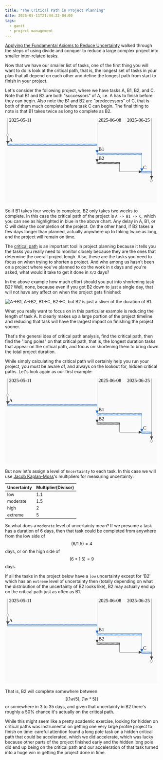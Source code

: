 ```yaml
---
title: "The Critical Path in Project Planning"
date: 2025-05-11T21:44:23-04:00
tags:
  - gantt
  - project management
---
```


[Applying the Fundamental Axioms to Reduce
Uncertainty](../../03/applying-the-fundamental-axioms-to-reduce-uncertainty/)
walked through the steps of using divide and conquer to reduce a large complex
project into smaller inter-related tasks.

Now that we have our smaller list of tasks, one of the first thing you will want
to do is look at the critical path, that is, the longest set of tasks in your
plan that all depend on each other and define the longest path from start to
finish in your project.

Let's consider the following project, where we have tasks A, B1, B2, and C. Note
that B1 and B2 are both "successors" of A, i.e. A has to finish before they can
begin. Also note the B1 and B2 are "predecessors" of C, that is both of them
much complete before task C can begin. The final thing to note is that B1 takes
twice as long to complete as B2.

![A->B1, A->B2, B1->C, B2->C, but B2 is half the duration of B1.](example.explan.png)

So if B1 takes four weeks to complete, B2 only takes two weeks to complete. In
this case the critical path of the project is `A -> B1 -> C`, which you can see
as highlighted in blue in the above chart. Any delay in A, B1, or C will delay
the completion of the project. On the other hand, if B2 takes a few days longer
than planned, actually anywhere up to taking twice as long, and the project will
remain on time.

The [critical path](https://en.wikipedia.org/wiki/Critical_path_method) is an
important tool in project planning because it tells you the tasks you really
need to monitor closely because they are the ones that determine the overall
project lengh. Also, these are the tasks you need to focus on when trying to
shorten a project. And who among us hasn't been on a project where you've 
planned to do the work in `X` days and you're asked, what would it take to
get it done in `X/2` days? 

In the above example how much effort should you put into shortening task B2?
Well, none, because even if  you got B2 down to just a single day, that will not
have any affect on when the project gets finished:

![A->B1, A->B2, B1->C, B2->C, but B2 is just a sliver of the duration of
B1.](example2.explan.png)

What you really want to focus on in this particular example is reducing the
length of task A. It clearly makes up a large portion of the project timeline
and reducing that task will have the largest impact on finishing the project
sooner.

That's the general idea of critical path analysis, find the critical path, then
find the "long poles" on that critical path, that is, the longest duration tasks
that appear on the critical path, and focus on shortening them to bring down the
total project duration.

While simply calculating the critical path will certainly help you run your
project, you must be aware of, and always on the lookout for, hidden critical
paths. Let's look again as our first example:

![A->B1, A->B2, B1->C, B2->C, but B2 is half the duration of B1.](example.explan.png)

But now let's assign a level of `Uncertainty` to each task. In this case we will 
use [Jacob Kaplan-Moss](https://jacobian.org/2021/may/25/my-estimation-technique/)'s 
multipliers for measuring uncertainty:

| Uncertainty | Multiplier(Divisor) |
| ----------- | ------------------- |
| low         | 1.1                 |
| moderate    | 1.5                 |
| high        | 2                   |
| extreme     | 5                   |

So what does a `moderate` level of uncertainty mean? If we presume
a task has a duration of 6 days, then that task could be completed from
anywhere from the low side of $$(6 / 1.5) = 4$$ days, or on the high side
of $$(6 * 1.5) = 9$$ days.

If all the tasks in the project below have a `low` uncertainty except for 'B2'
which has an `extreme` level of uncertainty then (totally depending on what the
distribution of the uncertainty of B2 looks like), B2 may actually end up on the
critical path just as often as B1.

![A->B1, A->B2, B1->C, B2->C, but B2 is half the duration of B1.](example.explan.png)

That is, B2 will complete somewhere between $$[(1w / 5), (1w * 5)]$$ or
somewhere in 3 to 35 days, and given that uncertainty in B2 there's roughly a
50% chance it's actually on the critical path.

While this might seem like a pretty academic exercise, looking for hidden on
critical paths was instrumental on getting one very large profile project to
finish on time: careful attention found a long pole task on a hidden critical
path that could be accelerated, which we did accelerate, which was lucky because
other parts of the project finished early and the hidden long pole did end up
being on the critical path and our acceleration of that task turned into a huge
win in getting the project done in time.